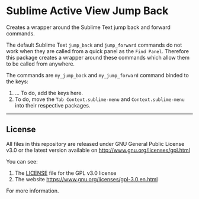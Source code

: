 # Sublime Active View Jump Back


Creates a wrapper around the Sublime Text jump back and forward commands.

The default Sublime Text `jump_back` and `jump_forward` commands do not work when they are called
from a quick panel as the `Find Panel`. Therefore this package creates a wrapper around these
commands which allow them to be called from anywhere.

The commands are `my_jump_back` and `my_jump_forward` command binded to the keys:

1. ... To do, add the keys here.
1. To do, move the `Tab Context.sublime-menu` and `Context.sublime-menu` into their respective packages.



___
## License

All files in this repository are released under GNU General Public License v3.0
or the latest version available on http://www.gnu.org/licenses/gpl.html

You can see:

1. The [LICENSE](LICENSE) file for the GPL v3.0 license
1. The website https://www.gnu.org/licenses/gpl-3.0.en.html

For more information.


